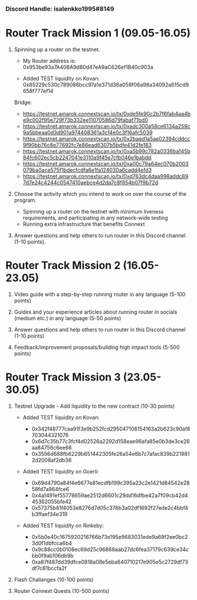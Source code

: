 ### Discord Handle: isalenkko1995#8149
# Router Track Mission 1 (09.05-16.05)

1) Spinning up a router on the testnet.

    - My Router address is: 0x953be93a7A408A9d80d47eA9aC626ef1B40c903a



    - Added TEST liquidity on Kovan: 0x85229c530c789086bcc97a1e371d36a058f06a98a34092a615cd9658f777ef14

     
     Bridge:
     
     - https://testnet.amarok.connextscan.io/tx/0xde5fe90c2b7f6fab4aa4be9c002f95e729f73b332ee11070586d79fabaf71bd0
     - https://testnet.amarok.connextscan.io/tx/0xadc300a58ce6134a259c9a5bbeaa0d3d901a974408361a3cf4e0c3f16afc5039
     - https://testnet.amarok.connextscan.io/tx/0x2baed1a5ae02394cddcc9f90bb76c8e77692fc7e86ead6307b5bdfe41d2fe183
     - https://testnet.amarok.connextscan.io/tx/0xa5b99c782a0336ba145b84fc602ec5cb2247041e3110a9f45e7cfb046e1babdd
     - https://testnet.amarok.connextscan.io/tx/0xa00c79a64ec070b2003079ba0ace575f1bdecfcdfa6e1fa124030a6cadd4efd3
     - https://testnet.amarok.connextscan.io/tx/0xd763dc4daa998addc897d7e24c4244c0547410aebce4d2da7c8f854b07f9b72d
2) Choose the activity which you intend to work on over the course of the program.

    - Spinning up a router on the testnet with minimum liveness requirements, and participating in any network-wide testing
    - Running extra infrastructure that benefits Connext

3) Answer questions and help others to run router in this Discord channel (1-10 points).
  
# Router Track Mission 2 (16.05-23.05)

1) Video guide with a step-by-step running router in any language (5-100 points)

2) Guides and your experience articles about running router in socials (medium etc.) in any language (5-50 points)

3) Answer questions and help others to run router in this Discord channel (1-10 points)

4) Feedback/improvement proposals/building high impact tools (5-500 points)

# Router Track Mission 3 (23.05-30.05)

1) Testnet Upgrade - Add liquidity to the new contract (10-30 points)

    - Added TEST liquidity on Kovan:
       - 0x342f48777caa91f3e9b252fcd295047108154163a2b623c90af8703044321076
       - 0x6d7c35b77c3fcf4d02526a2292d158eae96afa85e0b3de3ce26aa84756c6ee66
       - 0x3556d688fb6229b651442305fe26a54e6b7c7afac839b2219812d2008af2db38
       
    - Added TEST liquidity on Goerli:
       - 0x69d4790a84f4e6677e81ecdfb199c395a23c2e1421d84542e2858fd7a964fce6
       - 0x4a1491ef55778659ae2512d6601c29dd16dfbe42a7f09cb42d445362055bfe42
       - 0x57375b81f4053e8276d7d05c376b3a02df1692f27ede2c4bbf4b3ffaef34e319
       
    - Added TEST liquidity on Rinkeby:
       - 0x5b0e40c1675920216766b73e195e9683031ede9a69f2ee0bc23d0f1dbfcca6b4
       - 0x9c88cc0b0108ec69d25c96868aab27dc6fea37179c639ce34cbb0f9ab106db9b
       - 0xa87f487dd39dfce0818a08e5eba640710217e905e5c2729df73df7c81bccfa2f

2) Flash Challanges (10-100 points)

3) Router Connext Quests (10-500 points)
